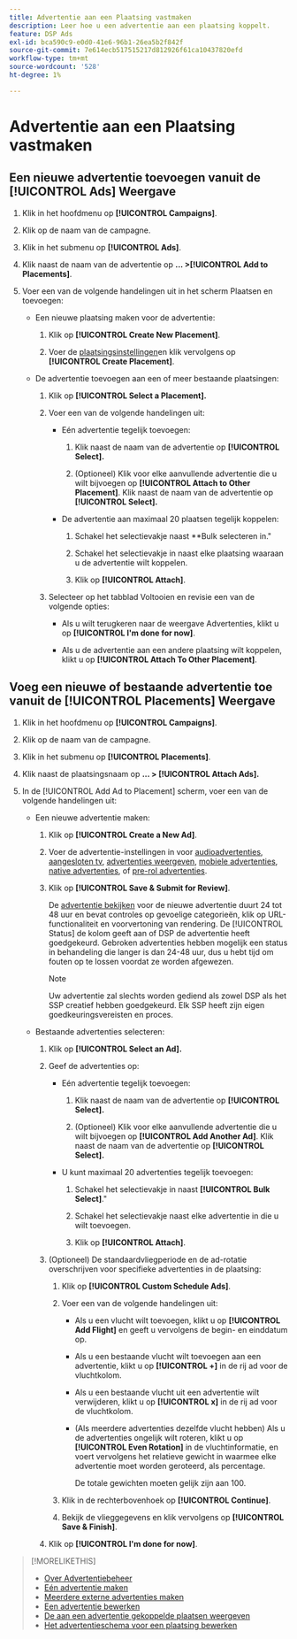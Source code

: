 ```yaml
---
title: Advertentie aan een Plaatsing vastmaken
description: Leer hoe u een advertentie aan een plaatsing koppelt.
feature: DSP Ads
exl-id: bca590c9-e0d0-41e6-96b1-26ea5b2f842f
source-git-commit: 7e614ecb517515217d812926f61ca10437820efd
workflow-type: tm+mt
source-wordcount: '528'
ht-degree: 1%

---
```


# Advertentie aan een Plaatsing vastmaken

## Een nieuwe advertentie toevoegen vanuit de [!UICONTROL Ads] Weergave

1. Klik in het hoofdmenu op **[!UICONTROL Campaigns]**.

1. Klik op de naam van de campagne.

1. Klik in het submenu op **[!UICONTROL Ads]**.

1. Klik naast de naam van de advertentie op  **... >[!UICONTROL Add to Placements]**.

1. Voer een van de volgende handelingen uit in het scherm Plaatsen en toevoegen:

   * Een nieuwe plaatsing maken voor de advertentie:

      1. Klik op **[!UICONTROL Create New Placement]**.

      1. Voer de [plaatsingsinstellingen](/help/dsp/campaign-management/placements/placement-settings.md)en klik vervolgens op **[!UICONTROL Create Placement]**.
   * De advertentie toevoegen aan een of meer bestaande plaatsingen:

      1. Klik op **[!UICONTROL Select a Placement].**

      1. Voer een van de volgende handelingen uit:

         * Eén advertentie tegelijk toevoegen:

            1. Klik naast de naam van de advertentie op **[!UICONTROL Select].**

            1. (Optioneel) Klik voor elke aanvullende advertentie die u wilt bijvoegen op **[!UICONTROL Attach to Other Placement]**. Klik naast de naam van de advertentie op **[!UICONTROL Select].**
         * De advertentie aan maximaal 20 plaatsen tegelijk koppelen:

            1. Schakel het selectievakje naast **Bulk selecteren in.&quot;

            1. Schakel het selectievakje in naast elke plaatsing waaraan u de advertentie wilt koppelen.

            1. Klik op **[!UICONTROL Attach]**.
      1. Selecteer op het tabblad Voltooien en revisie een van de volgende opties:

         * Als u wilt terugkeren naar de weergave Advertenties, klikt u op **[!UICONTROL I'm done for now]**.

         * Als u de advertentie aan een andere plaatsing wilt koppelen, klikt u op **[!UICONTROL Attach To Other Placement]**.




## Voeg een nieuwe of bestaande advertentie toe vanuit de [!UICONTROL Placements] Weergave

1. Klik in het hoofdmenu op **[!UICONTROL Campaigns]**.

1. Klik op de naam van de campagne.

1. Klik in het submenu op **[!UICONTROL Placements]**.

1. Klik naast de plaatsingsnaam op  **... > [!UICONTROL Attach Ads].**

1. In de [!UICONTROL Add Ad to Placement] scherm, voer een van de volgende handelingen uit:

   * Een nieuwe advertentie maken:

      1. Klik op **[!UICONTROL Create a New Ad]**.

      1. Voer de advertentie-instellingen in voor [audioadvertenties](ad-settings-audio.md), [aangesloten tv](ad-settings-connected-tv.md), [advertenties weergeven](ad-settings-display.md), [mobiele advertenties](ad-settings-mobile.md), [native advertenties](ad-settings-native.md), of [pre-rol advertenties](ad-settings-pre-roll.md).

      1. Klik op **[!UICONTROL Save & Submit for Review]**.

         De [advertentie bekijken](ad-about.md) voor de nieuwe advertentie duurt 24 tot 48 uur en bevat controles op gevoelige categorieën, klik op URL-functionaliteit en voorvertoning van rendering. De [!UICONTROL Status] de kolom geeft aan of DSP de advertentie heeft goedgekeurd. Gebroken advertenties hebben mogelijk een status in behandeling die langer is dan 24-48 uur, dus u hebt tijd om fouten op te lossen voordat ze worden afgewezen.

         >[!NOTE]
         >
         >Uw advertentie zal slechts worden gediend als zowel DSP als het SSP creatief hebben goedgekeurd. Elk SSP heeft zijn eigen goedkeuringsvereisten en proces.
   * Bestaande advertenties selecteren:

      1. Klik op **[!UICONTROL Select an Ad].**

      1. Geef de advertenties op:
         * Eén advertentie tegelijk toevoegen:

            1. Klik naast de naam van de advertentie op **[!UICONTROL Select].**

            1. (Optioneel) Klik voor elke aanvullende advertentie die u wilt bijvoegen op **[!UICONTROL Add Another Ad]**. Klik naast de naam van de advertentie op **[!UICONTROL Select].**
         * U kunt maximaal 20 advertenties tegelijk toevoegen:

            1. Schakel het selectievakje in naast **[!UICONTROL Bulk Select]**.&quot;

            1. Schakel het selectievakje naast elke advertentie in die u wilt toevoegen.

            1. Klik op **[!UICONTROL Attach]**.
      1. (Optioneel) De standaardvliegperiode en de ad-rotatie overschrijven voor specifieke advertenties in de plaatsing:

         1. Klik op **[!UICONTROL Custom Schedule Ads]**.

         1. Voer een van de volgende handelingen uit:

            * Als u een vlucht wilt toevoegen, klikt u op **[!UICONTROL Add Flight]** en geeft u vervolgens de begin- en einddatum op.

            * Als u een bestaande vlucht wilt toevoegen aan een advertentie, klikt u op **[!UICONTROL +]** in de rij ad voor de vluchtkolom.

            * Als u een bestaande vlucht uit een advertentie wilt verwijderen, klikt u op **[!UICONTROL x]** in de rij ad voor de vluchtkolom.

            * (Als meerdere advertenties dezelfde vlucht hebben) Als u de advertenties ongelijk wilt roteren, klikt u op **[!UICONTROL Even Rotation]** in de vluchtinformatie, en voert vervolgens het relatieve gewicht in waarmee elke advertentie moet worden geroteerd, als percentage.

               De totale gewichten moeten gelijk zijn aan 100.
         1. Klik in de rechterbovenhoek op **[!UICONTROL Continue]**.

         1. Bekijk de vlieggegevens en klik vervolgens op **[!UICONTROL Save & Finish]**.
      1. Klik op **[!UICONTROL I'm done for now]**.






>[!MORELIKETHIS]
>
>* [Over Advertentiebeheer](ad-about.md)
>* [Eén advertentie maken](ad-create.md)
>* [Meerdere externe advertenties maken](ad-create-multiple.md)
>* [Een advertentie bewerken](ad-edit.md)
>* [De aan een advertentie gekoppelde plaatsen weergeven](ad-list-placements.md)
>* [Het advertentieschema voor een plaatsing bewerken](/help/dsp/campaign-management/placements/placement-edit-ad-schedule.md)

